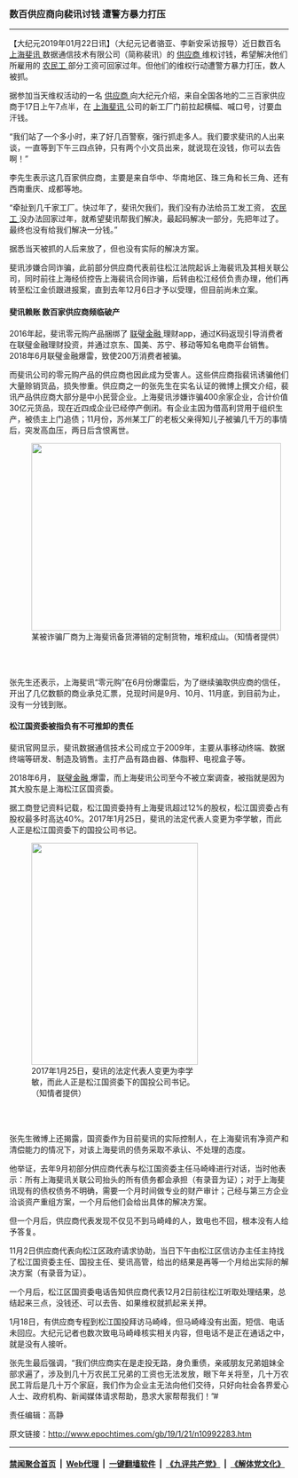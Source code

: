 ### 数百供应商向裴讯讨钱 遭警方暴力打压
------------------------

<p>
 【大纪元2019年01月22日讯】（大纪元记者骆亚、李新安采访报导）近日数百名
 <a href="http://www.epochtimes.com/gb/tag/%E4%B8%8A%E6%B5%B7%E6%96%90%E8%AE%AF.html">
  上海斐讯
 </a>
 数据通信技术有限公司（简称裴讯）的
 <a href="http://www.epochtimes.com/gb/tag/%E4%BE%9B%E5%BA%94%E5%95%86.html">
  供应商
 </a>
 维权讨钱，希望解决他们所雇用的
 <a href="http://www.epochtimes.com/gb/tag/%E5%86%9C%E6%B0%91%E5%B7%A5.html">
  农民工
 </a>
 部分工资可回家过年。但他们的维权行动遭警方暴力打压，数人被抓。
</p>
<p>
 据参加当天维权活动的一名
 <a href="http://www.epochtimes.com/gb/tag/%E4%BE%9B%E5%BA%94%E5%95%86.html">
  供应商
 </a>
 向大纪元介绍，来自全国各地的二三百家供应商于17日上午7点半，在
 <a href="http://www.epochtimes.com/gb/tag/%E4%B8%8A%E6%B5%B7%E6%96%90%E8%AE%AF.html">
  上海斐讯
 </a>
 公司的新工厂门前拉起横幅、喊口号，讨要血汗钱。
</p>
<p>
 “我们站了一个多小时，来了好几百警察，强行抓走多人。我们要求斐讯的人出来谈，一直等到下午三四点钟，只有两个小文员出来，就说现在没钱，你可以去告啊！”
</p>
<p>
 李先生表示这几百家供应商，主要是来自华中、华南地区、珠三角和长三角、还有西南重庆、成都等地。
</p>
<p>
 “牵扯到几千家工厂。快过年了，斐讯欠我们，我们没有办法给员工发工资，
 <a href="http://www.epochtimes.com/gb/tag/%E5%86%9C%E6%B0%91%E5%B7%A5.html">
  农民工
 </a>
 没办法回家过年，就希望斐讯帮我们解决，最起码解决一部分，先把年过了。最终也没有给我们解决一分钱。”
</p>
<div class="video_fit_container">
</div>
<div class="video_fit_container">
</div>
<p>
 据悉当天被抓的人后来放了，但也没有实际的解决方案。
</p>
<p>
 斐讯涉嫌合同诈骗，此前部分供应商代表前往松江法院起诉上海裴讯及其相关联公司，同时前往上海经侦控告上海裴讯合同诈骗，后转由松江经侦负责办理，他们再转至松江金侦跟进报案，直到去年12月6日才予以受理，但目前尚未立案。
</p>
<h4>
 斐讯赖账 数百家供应商频临破产
</h4>
<p>
 2016年起，斐讯零元购产品捆绑了
 <a href="http://www.epochtimes.com/gb/tag/%E8%81%94%E7%92%A7%E9%87%91%E8%9E%8D.html">
  联璧金融
 </a>
 理财app，通过K码返现引导消费者在联璧金融理财投资，并通过京东、国美、苏宁、移动等知名电商平台销售。2018年6月联璧金融爆雷，致使200万消费者被骗。
</p>
<p>
 而斐讯公司的零元购产品的供应商也因此成为受害人。这些供应商指裴讯诱骗他们大量赊销货品，损失惨重。供应商之一的张先生在实名认证的微博上撰文介绍，裴讯产品供应商大部分是中小民营企业。上海斐讯涉嫌诈骗400余家企业，合计价值30亿元货品，现在近四成企业已经停产倒闭。有企业主因为借高利贷用于组织生产，被债主上门追债；11月份，苏州某工厂的老板父亲得知儿子被骗几千万的事情后，突发高血压，两日后含恨离世。
</p>
<figure class="wp-caption aligncenter" id="attachment_10994199" style="width: 450px">
 <a href="http://i.epochtimes.com/assets/uploads/2019/01/95f9fb9fb2ccb4f482ad16f5cbb4eeb2.jpg">
  <img alt="" class=" wp-image-10994199" height="338" src="http://i.epochtimes.com/assets/uploads/2019/01/95f9fb9fb2ccb4f482ad16f5cbb4eeb2.jpg" width="450"/>
 </a>
 <br/><figcaption class="wp-caption-text">
  某被诈骗厂商为上海斐讯备货滞销的定制货物，堆积成山。（知情者提供）
 </figcaption><br/>
</figure><br/>
<p>
 张先生还表示，上海斐讯“零元购”在6月份爆雷后，为了继续骗取供应商的信任，开出了几亿数额的商业承兑汇票，兑现时间是9月、10月、11月底，到目前为止，没有一分钱到账。
</p>
<h4>
 松江国资委被指负有不可推卸的责任
</h4>
<p>
 斐讯官网显示，斐讯数据通信技术公司成立于2009年，主要从事移动终端、数据终端等研发、制造及销售。主打产品有路由器、体脂秤、电视盒子等。
</p>
<p>
 2018年6月，
 <a href="http://www.epochtimes.com/gb/tag/%E8%81%94%E7%92%A7%E9%87%91%E8%9E%8D.html">
  联璧金融
 </a>
 爆雷，而上海斐讯公司至今不被立案调查，被指就是因为其大股东是上海松江区国资委。
</p>
<p>
 据工商登记资料记载，松江国资委持有上海斐讯超过12%的股权，松江国资委占有股权最多时高达40%。2017年1月25日，斐讯的法定代表人变更为李学敏，而此人正是松江国资委下的国投公司书记。
</p>
<figure class="wp-caption aligncenter" id="attachment_10994051" style="width: 300px">
 <a href="http://i.epochtimes.com/assets/uploads/2019/01/005U1ZEQgy1fy9x8ywe23j30u0140wit.jpg">
  <img alt="" class=" wp-image-10994051" height="400" src="http://i.epochtimes.com/assets/uploads/2019/01/005U1ZEQgy1fy9x8ywe23j30u0140wit.jpg" width="300"/>
 </a>
 <br/><figcaption class="wp-caption-text">
  2017年1月25日，斐讯的法定代表人变更为李学敏，而此人正是松江国资委下的国投公司书记。（知情者提供）
 </figcaption><br/>
</figure><br/>
<p>
 张先生微博上还揭露，国资委作为目前斐讯的实际控制人，在上海斐讯有净资产和清偿能力的情况下，对该上海斐讯的债务采取不承认、不处理的态度。
</p>
<p>
 他举证，去年9月初部分供应商代表与松江国资委主任马崎峰进行对话，当时他表示：所有上海斐讯关联公司抬头的所有债务都会承担（有录音为证）；对于上海斐讯现有的债权债务不明确，需要一个月时间做专业的财产审计；己经与第三方企业洽谈资产重组方案，一个月后他们会给出具体的解决方案。
</p>
<p>
 但一个月后，供应商代表发现不仅见不到马崎峰的人，致电也不回，根本没有人给予答复。
</p>
<p>
 11月2日供应商代表向松江区政府请求协助，当日下午由松江区信访办主任主持找了松江国资委主任、国投主任、斐讯高管，给出的结果是再等一个月给出实际的解决方案（有录音为证）。
</p>
<p>
 一个月后，松江区国资委电话告知供应商代表12月2日前往松江听取处理结果，总结起来三点，没钱还、可以去告、如果维权就抓起来关押。
</p>
<p>
 1月18日，有供应商专程到松江国投拜访马崎峰，但马崎峰没有出面，短信、电话未回应。大纪元记者也数次致电马崎峰核实相关内容，但电话不是正在通话之中，就是没有人接听。
</p>
<p>
 张先生最后强调，“我们供应商实在是走投无路，身负重债，亲戚朋友兄弟姐妹全部求遍了，涉及到几十万农民工兄弟的工资也无法发放，眼下年关将至，几十万农民工背后是几十万个家庭，我们作为企业主无法向他们交待，只好向社会各界爱心人士、政府机构、新闻媒体请求帮助，恳求大家帮帮我们！”#
</p>
<p>
 责任编辑：高静
</p>

原文链接：http://www.epochtimes.com/gb/19/1/21/n10992283.htm


------------------------
#### [禁闻聚合首页](https://github.com/gfw-breaker/banned-news/blob/master/README.md) &nbsp;|&nbsp; [Web代理](https://github.com/gfw-breaker/open-proxy/blob/master/README.md) &nbsp;|&nbsp; [一键翻墙软件](https://github.com/gfw-breaker/nogfw/blob/master/README.md) &nbsp;|&nbsp; [《九评共产党》](https://github.com/gfw-breaker/9ping.md/blob/master/README.md#九评之一评共产党是什么) &nbsp;|&nbsp; [《解体党文化》](https://github.com/gfw-breaker/jtdwh.md/blob/master/README.md#绪论)